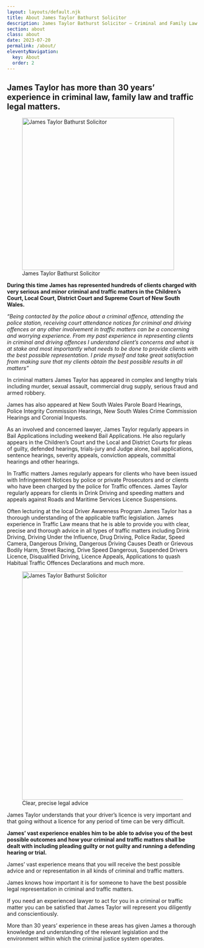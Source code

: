 ```yaml
---
layout: layouts/default.njk
title: About James Taylor Bathurst Solicitor
description: James Taylor Bathurst Solicitor – Criminal and Family Law Lawyer offering specialist advice and or representation in Criminal and Family Law matters and services in all areas of law including Conveyancing, Wills Probate and Administration.
section: about
class: about
date: 2023-07-20
permalink: /about/
eleventyNavigation:
  key: About
  order: 2
---
```




## James Taylor has more than 30 years’ experience in criminal law, family law and traffic legal matters. ## 

<figure class="imageright img400"><img title="James Taylor Bathurst Solicitor" src="https://ik.imagekit.io/webtactics/jamestaylor/james-taylor_qBI8lcRRc.jpg?updatedAt=1691026940168" alt="James Taylor Bathurst Solicitor" width="400px" height="auto">
<figcaption>James Taylor Bathurst Solicitor</figcaption>
</figure>

**During this time James has represented hundreds of clients charged with very serious and minor criminal and traffic matters in the Children’s Court, Local Court, District Court and Supreme Court of New South Wales.**

*“Being contacted by the police about a criminal offence, attending the police station, receiving court attendance notices for criminal and driving offences or any other involvement in traffic matters can be a concerning and worrying experience. From my past experience in representing clients in criminal and driving offences I understand client’s concerns and what is at stake and most importantly what needs to be done to provide clients with the best possible representation. I pride myself and take great satisfaction from making sure that my clients obtain the best possible results in all matters”*


In criminal matters James Taylor has appeared in complex and lengthy trials including murder, sexual assault, commercial drug supply, serious fraud and armed robbery. 

James has also appeared at New South Wales Parole Board Hearings, Police Integrity Commission Hearings, New South Wales Crime Commission Hearings and Coronial Inquests. 

As an involved and concerned lawyer, James Taylor regularly appears in Bail Applications including weekend Bail Applications. He also regularly appears in the Children’s Court and the Local and District Courts for pleas of guilty, defended hearings, trials-jury and Judge alone, bail applications, sentence hearings, severity appeals, conviction appeals, committal hearings and other hearings.

In Traffic matters James regularly appears for clients who have been issued with Infringement Notices by police or private Prosecutors and or clients who have been charged by the police for Traffic offences. James Taylor regularly appears for clients in Drink Driving and speeding matters and appeals against Roads and Maritime Services Licence Suspensions.

Often lecturing at the local Driver Awareness Program James Taylor has a thorough understanding of the applicable traffic legislation. James experience in Traffic Law means that he is able to provide you with clear, precise and thorough advice in all types of traffic matters including Drink Driving, Driving Under the Influence, Drug Driving, Police Radar, Speed Camera, Dangerous Driving, Dangerous Driving Causes Death or Grievous Bodily Harm, Street Racing, Drive Speed Dangerous, Suspended Drivers Licence, Disqualified Driving, Licence Appeals, Applications to quash Habitual Traffic Offences Declarations and much more. 

<figure class="imageright img600"><img title="James Taylor Bathurst Solicitor" src="https://ik.imagekit.io/webtactics/jamestaylor/traffic-camera-600x360_1TIdmloy_.jpg?updatedAt=1691036542658" alt="James Taylor Bathurst Solicitor" width="600px" height="auto">
<figcaption>Clear, precise legal advice</figcaption>
</figure>
James Taylor understands that your driver’s licence is very important and that going without a licence for any period of time can be very difficult.

 
**James’ vast experience enables him to be able to advise you of the best possible outcomes and how your criminal and traffic matters shall be dealt with including pleading guilty or not guilty and running a defending hearing or trial.**

James’ vast experience means that you will receive the best possible advice and or representation in all kinds of criminal and traffic matters. 

James knows how important it is for someone to have the best possible legal representation in criminal and traffic matters.

If you need an experienced lawyer to act for you in a criminal or traffic matter you can be satisfied that James Taylor will represent you diligently and conscientiously. 

More than 30 years’ experience in these areas has given James a thorough knowledge and understanding of the relevant legislation and the environment within which the criminal justice system operates.

